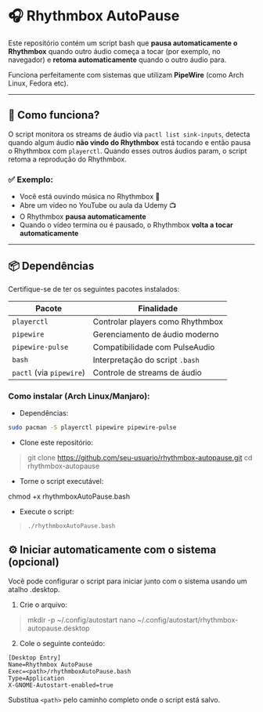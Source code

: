 # 🎧 Rhythmbox AutoPause

Este repositório contém um script bash que **pausa automaticamente o Rhythmbox** quando outro áudio começa a tocar (por exemplo, no navegador) e **retoma automaticamente** quando o outro áudio para.

Funciona perfeitamente com sistemas que utilizam **PipeWire** (como Arch Linux, Fedora etc).

---

## 🚀 Como funciona?

O script monitora os streams de áudio via `pactl list sink-inputs`, detecta quando algum áudio **não vindo do Rhythmbox** está tocando e então pausa o Rhythmbox com `playerctl`. Quando esses outros áudios param, o script retoma a reprodução do Rhythmbox.

### ✅ Exemplo:

- Você está ouvindo música no Rhythmbox 🎵  
- Abre um vídeo no YouTube ou aula da Udemy 📺  
- O Rhythmbox **pausa automaticamente**  
- Quando o vídeo termina ou é pausado, o Rhythmbox **volta a tocar automaticamente**

---

## 📦 Dependências

Certifique-se de ter os seguintes pacotes instalados:

| Pacote            | Finalidade                          |
|-------------------|--------------------------------------|
| `playerctl`       | Controlar players como Rhythmbox     |
| `pipewire`        | Gerenciamento de áudio moderno       |
| `pipewire-pulse`  | Compatibilidade com PulseAudio       |
| `bash`            | Interpretação do script `.bash`      |
| `pactl` (via `pipewire`) | Controle de streams de áudio |

### Como instalar (Arch Linux/Manjaro):

* Dependências:

```bash
sudo pacman -S playerctl pipewire pipewire-pulse
```

* Clone este repositório:

> git clone https://github.com/seu-usuario/rhythmbox-autopause.git
> cd rhythmbox-autopause

* Torne o script executável:

chmod +x rhythmboxAutoPause.bash

* Execute o script:

> `./rhythmboxAutoPause.bash`

## ⚙️ Iniciar automaticamente com o sistema (opcional)

Você pode configurar o script para iniciar junto com o sistema usando um atalho .desktop.

1. Crie o arquivo:

> mkdir -p ~/.config/autostart
> nano ~/.config/autostart/rhythmbox-autopause.desktop

2. Cole o seguinte conteúdo:

```
[Desktop Entry]
Name=Rhythmbox AutoPause
Exec=<path>/rhythmboxAutoPause.bash
Type=Application
X-GNOME-Autostart-enabled=true
```

Substitua `<path>` pelo caminho completo onde o script está salvo.

